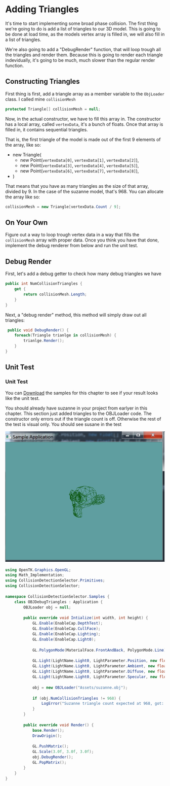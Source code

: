 # Adding Triangles

It's time to start implementing some broad phase collision. The first thing we're going to do is add a list of triangles to our 3D model. This is going to be done at load time, as the models vertex array is filled in, we will also fill in a list of triangles.

We're also going to add a "DebugRender" function, that will loop trough all the triangles and render them. Because this is going to render each triangle indevidually, it's going to be much, much slower than the regular render function.

## Constructing Triangles

First thing is first, add a triangle array as a member variable to the ```ObjLoader``` class. I called mine ```collisionMesh```

```cs
protected Triangle[] collisionMesh = null;
```

Now, in the actual constructor, we have to fill this array in. The constructor has a local array, called ```vertexData```, it's a bunch of floats. Once that array is filled in, it contains sequential triangles.

That is, the first triangle of the model is made out of the first 9 elements of the array, like so:

* new Triangle(
  * new Point(```vertexData[0]```, ```vertexData[1]```, ```vertexData[2]```),
  * new Point(```vertexData[3]```, ```vertexData[4]```, ```vertexData[5]```),
  * new Point(```vertexData[6]```, ```vertexData[7]```, ```vertexData[8]```),
* )

That means that you have as many triangles as the size of that array, divided by 9. In the case of the suzanne model, that's 968. You can allocate the array like so:

```cs
collisionMesh = new Triangle[vertexData.Count / 9];
```

## On Your Own


Figure out a way to loop trough vertex data in a way that fills the ```collisionMesh``` array with proper data. Once you think you have that done, implement the debug renderer from below and run the unit test.

## Debug Render

First, let's add a debug getter to check how many debug triangles we have

```cs
public int NumCollisionTriangles {
    get {
        return collisionMesh.Length;
    }
}
```

Next, a "debug render" method, this method will simply draw out all triangles:

```cs
 public void DebugRender() {
    foreach(Triangle trianlge in collisionMesh) {
        trianlge.Render();
    }
}
```

## Unit Test

### Unit Test

You can [Download](../Samples/3DModels.rar) the samples for this chapter to see if your result looks like the unit test.

You should already have suzanne in your project from earlyer in this chapter. This section just added triangles to the OBJLoader code. The constructor only errors out if the triangle count is off. Otherwise the rest of the test is visual only. You should see susane in the test

![UNIT](obj_debug_triangle.png)

```cs
using OpenTK.Graphics.OpenGL;
using Math_Implementation;
using CollisionDetectionSelector.Primitives;
using CollisionDetectionSelector;

namespace CollisionDetectionSelector.Samples {
    class OBJDebugTriangles : Application {
        OBJLoader obj = null;

        public override void Intialize(int width, int height) {
            GL.Enable(EnableCap.DepthTest);
            GL.Enable(EnableCap.CullFace);
            GL.Enable(EnableCap.Lighting);
            GL.Enable(EnableCap.Light0);

            GL.PolygonMode(MaterialFace.FrontAndBack, PolygonMode.Line);

            GL.Light(LightName.Light0, LightParameter.Position, new float[] { 0.0f, 0.5f, 0.5f, 0.0f });
            GL.Light(LightName.Light0, LightParameter.Ambient, new float[] { 0f, 1f, 0f, 1f });
            GL.Light(LightName.Light0, LightParameter.Diffuse, new float[] { 0f, 1f, 0f, 1f });
            GL.Light(LightName.Light0, LightParameter.Specular, new float[] { 1f, 1f, 1f, 1f });

            obj = new OBJLoader("Assets/suzanne.obj");

            if (obj.NumCollisionTriangles != 968) {
                LogError("Suzanne triangle count expected at 968, got: " + obj.NumCollisionTriangles);
            }
        }

        public override void Render() {
            base.Render();
            DrawOrigin();

            GL.PushMatrix();
            GL.Scale(3.0f, 3.0f, 3.0f);
            obj.DebugRender();
            GL.PopMatrix();
        }
    }
}
```